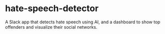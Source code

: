 # hate-speech-detector
A Slack app that detects hate speech using AI, and a dashboard to show top offenders and visualize their social networks.
